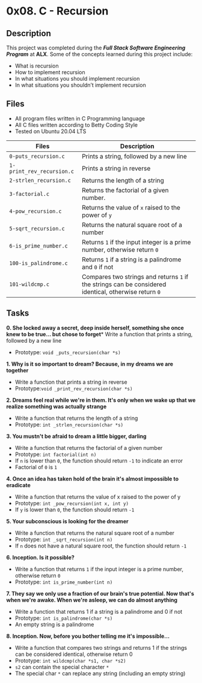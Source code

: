 # 0x08. C - Recursion

## Description
This project was completed during the ***Full Stack Software Engineering Program*** at **ALX**. Some of the concepts learned during this project include:
* What is recursion
* How to implement recursion
* In what situations you should implement recursion
* In what situations you shouldn’t implement recursion

## Files
* All program files written in C Programming language
* All C files written according to Betty Coding Style
* Tested on Ubuntu 20.04 LTS

| Files | Description |
| ----- | ------------ |
| `0-puts_recursion.c` | Prints a string, followed by a new line |
| `1-print_rev_recursion.c` | Prints a string in reverse |
| `2-strlen_recursion.c` | Returns the length of a string |
| `3-factorial.c` | Returns the factorial of a given number. |
| `4-pow_recursion.c` | Returns the value of `x` raised to the power of `y` |
| `5-sqrt_recursion.c` | Returns the natural square root of a number |
| `6-is_prime_number.c` | Returns `1` if the input integer is a prime number, otherwise return `0` |
| `100-is_palindrome.c` | Returns `1` if a string is a palindrome and `0` if not |
| `101-wildcmp.c` | Compares two strings and returns `1` if the strings can be considered identical, otherwise return `0` |

## Tasks

**0. She locked away a secret, deep inside herself, something she once knew to be true... but chose to forget*** Write a function that prints a string, followed by a new line
* Prototype: `void _puts_recursion(char *s)`

**1. Why is it so important to dream? Because, in my dreams we are together**
* Write a function that prints a string in reverse
* Prototype:`void _print_rev_recursion(char *s)`

**2. Dreams feel real while we're in them. It's only when we wake up that we realize something was actually strange**
* Write a function that returns the length of a string
* Prototype: `int _strlen_recursion(char *s)`

**3. You mustn't be afraid to dream a little bigger, darling**
* Write a function that returns the factorial of a given number
* Prototype: `int factorial(int n)`
* If `n` is lower than `0`, the function should return `-1` to indicate an error
* Factorial of `0` is `1`

**4. Once an idea has taken hold of the brain it's almost impossible to eradicate**
* Write a function that returns the value of x raised to the power of y
* Prototype: `int _pow_recursion(int x, int y)`
* If `y` is lower than `0`, the function should return `-1`

**5. Your subconscious is looking for the dreamer**
* Write a function that returns the natural square root of a number
* Prototype: `int _sqrt_recursion(int n)`
* If `n` does not have a natural square root, the function should return `-1`

**6. Inception. Is it possible?**
* Write a function that returns `1` if the input integer is a prime number, otherwise return `0`
* Prototype: `int is_prime_number(int n)`

**7. They say we only use a fraction of our brain's true potential. Now that's when we're awake. When we're asleep, we can do almost anything**
* Write a function that returns 1 if a string is a palindrome and 0 if not
* Prototype: `int is_palindrome(char *s)`
* An empty string is a palindrome

**8. Inception. Now, before you bother telling me it's impossible...**
* Write a function that compares two strings and returns 1 if the strings can be considered identical, otherwise return 0
* Prototype: `int wildcmp(char *s1, char *s2)`
* `s2` can contain the special character `*`
* The special char `*` can replace any string (including an empty string)
